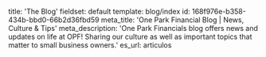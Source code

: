 title: 'The Blog'
fieldset: default
template: blog/index
id: 168f976e-b358-434b-bbd0-66b2d36fbd59
meta_title: 'One Park Financial Blog | News, Culture & Tips'
meta_description: 'One Park Financials blog offers news and updates on life at OPF! Sharing our culture as well as important topics that matter to small business owners.'
es_url: articulos